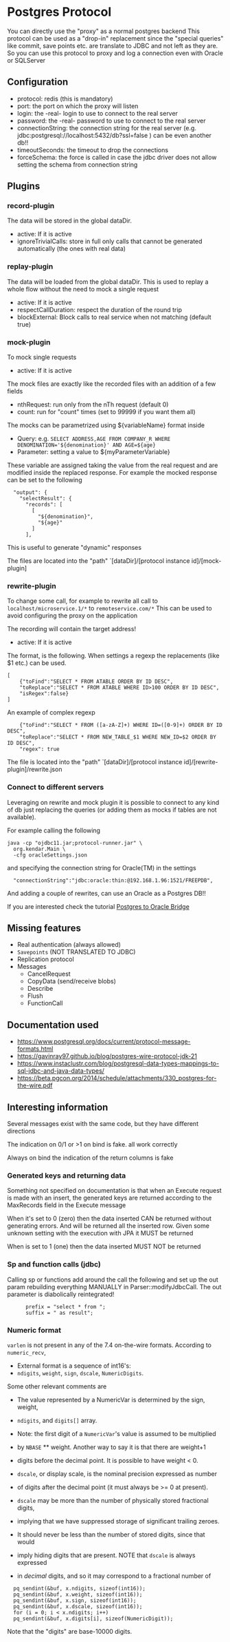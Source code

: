 # Postgres Protocol

You can directly use the "proxy" as a normal postgres backend
This protocol can be used as a "drop-in" replacement since the
"special queries" like commit, save points etc. are translate to JDBC and
not left as they are. So you can use this protocol to proxy and log a
connection even with Oracle or SQLServer

## Configuration

* protocol: redis (this is mandatory)
* port: the port on which the proxy will listen
* login: the -real- login to use to connect to the real server
* password: the -real- password to use to connect to the real server
* connectionString: the connection string for the real server (e.g. jdbc:postgresql://localhost:5432/db?ssl=false ) can
  be even another db!!
* timeoutSeconds: the timeout to drop the connections
* forceSchema: the force is called in case the jdbc driver does not allow setting the schema from connection string

## Plugins

### record-plugin

The data will be stored in the global dataDir.

* active: If it is active
* ignoreTrivialCalls: store in full only calls that cannot be generated automatically (the ones with real data)

### replay-plugin

The data will be loaded from the global dataDir. This is used to replay a whole flow
without the need to mock a single request

* active: If it is active
* respectCallDuration: respect the duration of the round trip
* blockExternal: Block calls to real service when not matching (default true)

### mock-plugin

To mock single requests

* active: If it is active

The mock files are exactly like the recorded files with an addition of a few fields

* nthRequest: run only from the nTh request (default 0)
* count: run for "count" times (set to 99999 if you want them all)

The mocks can be parametrized using ${variableName} format inside

* Query: e.g. `SELECT ADDRESS,AGE FROM COMPANY_R WHERE DENOMINATION='${denomination}' AND AGE=${age}`
* Parameter: setting a value to ${myParameterVariable}

These variable are assigned taking the value from the real request and are modified
inside the replaced response. For example the mocked response
can be set to the following

```
  "output": {
    "selectResult": {
      "records": [
        [
          "${denomination}",
          "${age}"
        ]
      ],
```

This is useful to generate "dynamic" responses

The files are located into the "path" `[dataDir]/[protocol instance id]/[mock-plugin]

### rewrite-plugin

To change some call, for example to rewrite all call to `localhost/microservice.1/*` to `remoteservice.com/*`
This can be used to avoid configuring the proxy on the application

The recording will contain the target address!

* active: If it is active

The format, is the following. When settings a regexp the replacements (like $1 etc.)
can be used.

```
[
    {"toFind":"SELECT * FROM ATABLE ORDER BY ID DESC",
    "toReplace":"SELECT * FROM ATABLE WHERE ID>100 ORDER BY ID DESC",
    "isRegex":false}
]
```

An example of complex regexp

```
    {"toFind":"SELECT * FROM ([a-zA-Z]+) WHERE ID=([0-9]+) ORDER BY ID DESC",
    "toReplace":"SELECT * FROM NEW_TABLE_$1 WHERE NEW_ID=$2 ORDER BY ID DESC",
    "regex": true
```

The file is located into the "path" `[dataDir]/[protocol instance id]/[rewrite-plugin]/rewrite.json

### Connect to different servers

Leveraging on rewrite and mock plugin it is possible to connect to any kind of db
just replacing the queries (or adding them as mocks if tables are not available).

For example calling the following

```
java -cp "ojdbc11.jar;protocol-runner.jar" \
  org.kendar.Main \
  -cfg oracleSettings.json
```

and specifying the connection string for Oracle(TM) in the settings

```
  "connectionString":"jdbc:oracle:thin:@192.168.1.96:1521/FREEPDB",
```

And adding a couple of rewrites, can use an Oracle as a Postgres DB!!

If you are interested check the tutorial [Postgres to Oracle Bridge](../docs/postgres2oracleBridge.md)

## Missing features

* Real authentication (always allowed)
* `Savepoints` (NOT TRANSLATED TO JDBC)
* Replication protocol
* Messages
    * CancelRequest
    * CopyData (send/receive blobs)
    * Describe
    * Flush
    * FunctionCall

## Documentation used

* https://www.postgresql.org/docs/current/protocol-message-formats.html
* https://gavinray97.github.io/blog/postgres-wire-protocol-jdk-21
* https://www.instaclustr.com/blog/postgresql-data-types-mappings-to-sql-jdbc-and-java-data-types/
* https://beta.pgcon.org/2014/schedule/attachments/330_postgres-for-the-wire.pdf

## Interesting information

Several messages exist with the same code, but they have different directions

The indication on 0/1 or >1 on bind is fake. all work correctly

Always on bind the indication of the return columns is fake

### Generated keys and returning data

Something not specified on documentation is that when an Execute request is made
with an insert, the generated keys are returned according to the MaxRecords
field in the Execute message

When it's set to 0 (zero) then the data inserted CAN be returned without generating
errors. And will be returned all the inserted row. Given some unknown setting with the
execution with JPA it MUST be returned

When is set to 1 (one) then the data inserted MUST NOT be returned

### Sp and function calls (jdbc)

Calling sp or functions add around the call the following and set up the out param rebuilding everything
MANUALLY in Parser::modifyJdbcCall. The out parameter is diabolically reintegrated!

```
      prefix = "select * from ";
      suffix = " as result";
```

### Numeric format

`varlen` is not present in any of the 7.4 on-the-wire formats. According
to `numeric_recv`,

* External format is a sequence of int16's:
* `ndigits`, `weight`, `sign`, `dscale`, `NumericDigits`.

Some other relevant comments are

* The value represented by a NumericVar is determined by the sign, weight,
* `ndigits`, and `digits[]` array.
* Note: the first digit of a `NumericVar`'s value is assumed to be multiplied
* by `NBASE` ** weight. Another way to say it is that there are weight+1
* digits before the decimal point. It is possible to have weight < 0.


* `dscale`, or display scale, is the nominal precision expressed as number
* of digits after the decimal point (it must always be >= 0 at present).
* `dscale` may be more than the number of physically stored fractional
  digits,
* implying that we have suppressed storage of significant trailing zeroes.
* It should never be less than the number of stored digits, since that
  would
* imply hiding digits that are present. NOTE that `dscale` is always
  expressed
* in *decimal* digits, and so it may correspond to a fractional number of

```
  pq_sendint(&buf, x.ndigits, sizeof(int16));
  pq_sendint(&buf, x.weight, sizeof(int16));
  pq_sendint(&buf, x.sign, sizeof(int16));
  pq_sendint(&buf, x.dscale, sizeof(int16));
  for (i = 0; i < x.ndigits; i++)
  pq_sendint(&buf, x.digits[i], sizeof(NumericDigit));
```

Note that the "digits" are base-10000 digits.



